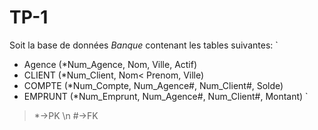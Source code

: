 # TP-1

Soit la base de données *Banque* contenant les tables suivantes:
`
* Agence  (*Num_Agence, Nom, Ville, Actif)
* CLIENT  (*Num_Client, Nom< Prenom, Ville)
* COMPTE  (*Num_Compte, Num_Agence#, Num_Client#, Solde)
* EMPRUNT (*Num_Emprunt, Num_Agence#, Num_Client#, Montant) 
`

> *->PK \n
> #->FK
